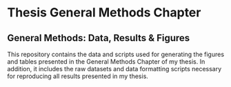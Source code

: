 # Thesis General Methods Chapter

## General Methods: Data, Results & Figures

This repository contains the data and scripts used for generating the figures and tables presented in the General Methods Chapter of my thesis. In addition, it includes the raw datasets and data formatting scripts necessary for reproducing all results presented in my thesis.
